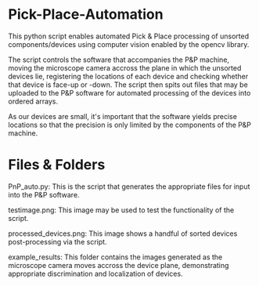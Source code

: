 # Pick-Place-Automation

This python script enables automated Pick &amp; Place processing of unsorted components/devices using computer vision enabled by the opencv library.

The script controls the software that accompanies the P&P machine, moving the microscope camera accross the plane in which the unsorted devices lie, registering the locations of each device and checking whether that device is face-up or -down. The script then spits out files that may be uploaded to the P&P software for automated processing of the devices into ordered arrays.

As our devices are small, it's important that the software yields precise locations so that the precision is only limited by the components of the P&P machine.

# Files & Folders

PnP_auto.py: This is the script that generates the appropriate files for input into the P&P software.

testimage.png: This image may be used to test the functionality of the script.

processed_devices.png: This image shows a handful of sorted devices post-processing via the script.

example_results: This folder contains the images generated as the microscope camera moves accross the device plane, demonstrating appropriate discrimination and localization of devices.
